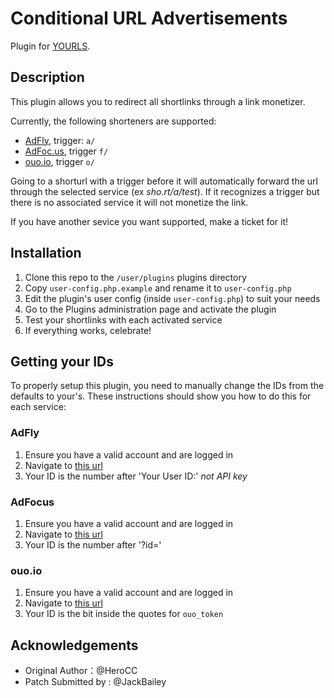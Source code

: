 # Conditional URL Advertisements

Plugin for [YOURLS](http://yourls.org). 

## Description
This plugin allows you to redirect all shortlinks through a link monetizer. 

Currently, the following shorteners are supported:
  * [AdFly](https://adf.ly/?id=2777408), trigger: `a/`
  * [AdFoc.us](https://adfoc.us/?refid=287608), trigger `f/`
  * [ouo.io](https://ouo.io/ref/0IqYvHOo), trigger `o/`

Going to a shorturl with a trigger before it will automatically forward the url through the selected service (ex *sho.rt/a/test*). If it recognizes a trigger but there is no associated service it will not monetize the link.

If you have another sevice you want supported, make a ticket for it!

## Installation
1. Clone this repo to the `/user/plugins` plugins directory
2. Copy `user-config.php.example` and rename it to `user-config.php`
3. Edit the plugin's user config (inside `user-config.php`) to suit your needs
4. Go to the Plugins administration page and activate the plugin
5. Test your shortlinks with each activated service
6. If everything works, celebrate!

## Getting your IDs
To properly setup this plugin, you need to manually change the IDs from the defaults to your's. These instructions should show you how to do this for each service:

### AdFly
1. Ensure you have a valid account and are logged in
2. Navigate to [this url](https://adf.ly/publisher/tools#tools-api)
3. Your ID is the number after 'Your User ID:' *not API key*

### AdFocus
1. Ensure you have a valid account and are logged in
2. Navigate to [this url](http://adfoc.us/tools/site-links)
3. Your ID is the number after '?id='

### ouo.io
1. Ensure you have a valid account and are logged in
2. Navigate to [this url](https://ouo.io/manage/tools/full-page-script)
3. Your ID is the bit inside the quotes for `ouo_token`

## Acknowledgements
- Original Author：@HeroCC
- Patch Submitted by : @JackBailey
